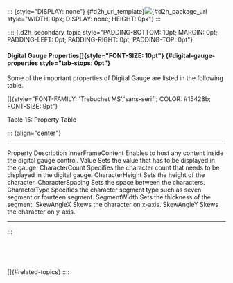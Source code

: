 ::: {style="DISPLAY: none"}
[](ms-xhelp:///?Id=d2h_url_template){#d2h_url_template}![](!package_url!){#d2h_package_url style="WIDTH: 0px; DISPLAY: none; HEIGHT: 0px"}
:::

:::: {.d2h_secondary_topic style="PADDING-BOTTOM: 10pt; MARGIN: 0pt; PADDING-LEFT: 0pt; PADDING-RIGHT: 0pt; PADDING-TOP: 0pt"}
#### Digital Gauge Properties[]{style="FONT-SIZE: 10pt"} {#digital-gauge-properties style="tab-stops: 0pt"}

Some of the important properties of Digital Gauge are listed in the following table.

[]{style="FONT-FAMILY: 'Trebuchet MS','sans-serif'; COLOR: #15428b; FONT-SIZE: 9pt"} 

Table 15: Property Table

::: {align="center"}
  ------------------- ---------------------------------------------------------------------------------
  Property            Description
  InnerFrameContent   Enables to host any content inside the digital gauge control.
  Value               Sets the value that has to be displayed in the gauge.
  CharacterCount      Specifies the character count that needs to be displayed in the digital gauge.
  CharacterHeight     Sets the height of the character.
  CharacterSpacing    Sets the space between the characters.
  CharacterType       Specifies the character segment type such as seven segment or fourteen segment.
  SegmentWidth        Sets the thickness of the segment.
  SkewAngleX          Skews the character on x-axis.
  SkewAngleY          Skews the character on y-axis.
  ------------------- ---------------------------------------------------------------------------------
:::

 

 

[]{#related-topics}
::::
